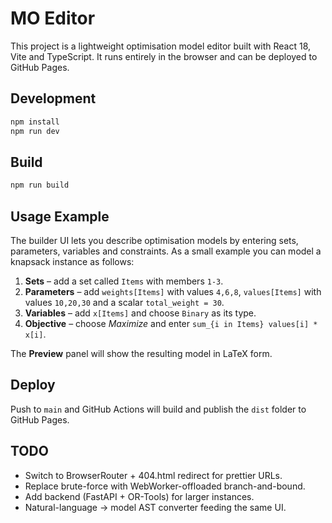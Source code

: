 # MO Editor

This project is a lightweight optimisation model editor built with React 18, Vite and TypeScript. It runs entirely in the browser and can be deployed to GitHub Pages.

## Development

```bash
npm install
npm run dev
```

## Build

```bash
npm run build
```

## Usage Example

The builder UI lets you describe optimisation models by entering sets,
parameters, variables and constraints. As a small example you can model a
knapsack instance as follows:

1. **Sets** – add a set called `Items` with members `1-3`.
2. **Parameters** – add `weights[Items]` with values `4,6,8`, `values[Items]`
   with values `10,20,30` and a scalar `total_weight = 30`.
3. **Variables** – add `x[Items]` and choose `Binary` as its type.
4. **Objective** – choose *Maximize* and enter `sum_{i in Items} values[i] * x[i]`.

The **Preview** panel will show the resulting model in LaTeX form.

## Deploy

Push to `main` and GitHub Actions will build and publish the `dist` folder to GitHub Pages.

## TODO
- Switch to BrowserRouter + 404.html redirect for prettier URLs.
- Replace brute-force with WebWorker-offloaded branch-and-bound.
- Add backend (FastAPI + OR-Tools) for larger instances.
- Natural-language → model AST converter feeding the same UI.
